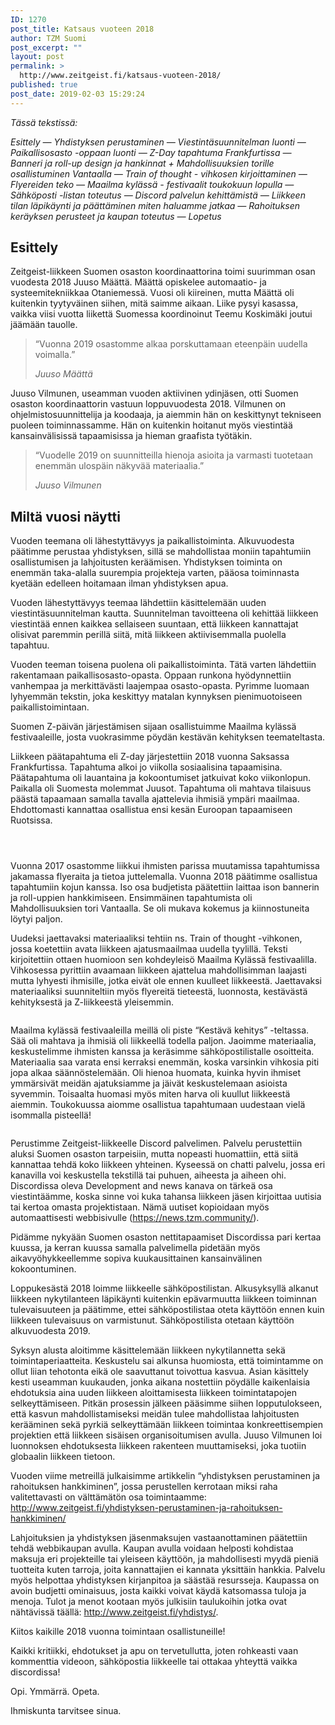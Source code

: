 ```yaml
---
ID: 1270
post_title: Katsaus vuoteen 2018
author: TZM Suomi
post_excerpt: ""
layout: post
permalink: >
  http://www.zeitgeist.fi/katsaus-vuoteen-2018/
published: true
post_date: 2019-02-03 15:29:24
---
```

<!-- wp:paragraph -->
<p><em>Tässä tekstissä: </em><br></p>
<!-- /wp:paragraph -->

<!-- wp:paragraph -->
<p><em>Esittely — Yhdistyksen perustaminen — Viestintäsuunnitelman luonti — Paikallisosasto -oppaan luonti — Z-Day tapahtuma Frankfurtissa — Banneri ja roll-up design ja hankinnat + Mahdollisuuksien torille osallistuminen Vantaalla — Train of thought - vihkosen kirjoittaminen — Flyereiden teko — Maailma kylässä - festivaalit toukokuun lopulla — Sähköposti -listan toteutus — Discord palvelun kehittämistä — Liikkeen tilan läpikäynti ja päättäminen miten haluamme jatkaa — Rahoituksen keräyksen perusteet ja kaupan toteutus — Lopetus</em></p>
<!-- /wp:paragraph -->

<!-- wp:heading -->
<h2>Esittely</h2>
<!-- /wp:heading -->

<!-- wp:paragraph -->
<p>Zeitgeist-liikkeen Suomen osaston koordinaattorina toimi suurimman osan vuodesta 2018 Juuso Määttä. Määttä opiskelee automaatio- ja systeemitekniikkaa Otaniemessä. Vuosi oli kiireinen, mutta Määttä oli kuitenkin tyytyväinen siihen, mitä saimme aikaan. Liike pysyi kasassa, vaikka viisi vuotta liikettä Suomessa koordinoinut Teemu Koskimäki joutui jäämään tauolle. <br></p>
<!-- /wp:paragraph -->

<!-- wp:quote -->
<blockquote class="wp-block-quote"><p>“Vuonna 2019 osastomme alkaa porskuttamaan eteenpäin uudella voimalla.” <br></p><cite>Juuso Määttä </cite></blockquote>
<!-- /wp:quote -->

<!-- wp:paragraph -->
<p>Juuso Vilmunen, useamman vuoden aktiivinen ydinjäsen, otti Suomen osaston koordinaattorin vastuun loppuvuodesta 2018. Vilmunen on ohjelmistosuunnittelija ja koodaaja, ja aiemmin hän on keskittynyt tekniseen puoleen toiminnassamme. Hän on kuitenkin hoitanut myös viestintää kansainvälisissä tapaamisissa ja hieman graafista työtäkin. <br></p>
<!-- /wp:paragraph -->

<!-- wp:quote -->
<blockquote class="wp-block-quote"><p>“Vuodelle 2019 on suunnitteilla hienoja asioita ja varmasti tuotetaan enemmän ulospäin näkyvää materiaalia.”<br></p><cite>Juuso Vilmunen </cite></blockquote>
<!-- /wp:quote -->

<!-- wp:heading -->
<h2>Miltä vuosi näytti</h2>
<!-- /wp:heading -->

<!-- wp:paragraph -->
<p>Vuoden teemana oli lähestyttävyys ja paikallistoiminta. Alkuvuodesta päätimme perustaa yhdistyksen, sillä se mahdollistaa moniin tapahtumiin osallistumisen ja lahjoitusten keräämisen. Yhdistyksen toiminta on enemmän taka-alalla suurempia projekteja varten, pääosa toiminnasta kyetään edelleen hoitamaan ilman yhdistyksen apua. <br></p>
<!-- /wp:paragraph -->

<!-- wp:paragraph -->
<p>Vuoden lähestyttävyys teemaa lähdettiin käsittelemään uuden viestintäsuunnitelman kautta. Suunnitelman tavoitteena oli kehittää liikkeen viestintää ennen kaikkea sellaiseen suuntaan, että liikkeen kannattajat olisivat paremmin perillä siitä, mitä liikkeen aktiivisemmalla puolella tapahtuu. <br></p>
<!-- /wp:paragraph -->

<!-- wp:paragraph -->
<p>Vuoden teeman toisena puolena oli paikallistoiminta. Tätä varten lähdettiin rakentamaan paikallisosasto-opasta. Oppaan runkona hyödynnettiin vanhempaa ja merkittävästi laajempaa osasto-opasta. Pyrimme luomaan lyhyemmän tekstin, joka keskittyy matalan kynnyksen pienimuotoiseen paikallistoimintaan.<br></p>
<!-- /wp:paragraph -->

<!-- wp:paragraph -->
<p>Suomen Z-päivän järjestämisen sijaan osallistuimme Maailma kylässä festivaaleille, josta vuokrasimme pöydän kestävän kehityksen teemateltasta. <br></p>
<!-- /wp:paragraph -->

<!-- wp:paragraph -->
<p>Liikkeen päätapahtuma eli Z-day järjestettiin 2018 vuonna Saksassa Frankfurtissa. Tapahtuma alkoi jo viikolla sosiaalisina tapaamisina. Päätapahtuma oli lauantaina ja kokoontumiset jatkuivat koko viikonlopun. Paikalla oli Suomesta molemmat Juusot. Tapahtuma oli mahtava tilaisuus päästä tapaamaan samalla tavalla ajattelevia ihmisiä ympäri maailmaa. Ehdottomasti kannattaa osallistua ensi kesän Euroopan tapaamiseen Ruotsissa.<br></p>
<!-- /wp:paragraph -->

<!-- wp:image {"id":1272} -->
<figure class="wp-block-image"><img src="https://i2.wp.com/www.zeitgeist.fi/wp-content/uploads/2019/02/zday_30742201_10157329986523082_8383969671543521280_o.jpg?fit=1024%2C509" alt="" class="wp-image-1272"/></figure>
<!-- /wp:image -->

<!-- wp:image {"id":1271} -->
<figure class="wp-block-image"><img src="https://i1.wp.com/www.zeitgeist.fi/wp-content/uploads/2019/02/zday2018_IMG_1938.jpg?fit=1024%2C646" alt="" class="wp-image-1271"/></figure>
<!-- /wp:image -->

<!-- wp:image {"id":1273} -->
<figure class="wp-block-image"><img src="https://i2.wp.com/www.zeitgeist.fi/wp-content/uploads/2019/02/zday2018_IMG_20180410_142356_341.jpg?fit=1024%2C768" alt="" class="wp-image-1273"/></figure>
<!-- /wp:image -->

<!-- wp:paragraph -->
<p>Vuonna 2017 osastomme liikkui ihmisten parissa muutamissa tapahtumissa jakamassa flyeraita ja tietoa juttelemalla. Vuonna 2018 päätimme osallistua tapahtumiin kojun kanssa. Iso osa budjetista päätettiin laittaa ison bannerin ja roll-uppien hankkimiseen. Ensimmäinen tapahtumista oli Mahdollisuuksien tori Vantaalla. Se oli mukava kokemus ja kiinnostuneita löytyi paljon. <br></p>
<!-- /wp:paragraph -->

<!-- wp:paragraph -->
<p>Uudeksi jaettavaksi materiaaliksi tehtiin ns. Train of thought -vihkonen, jossa koetettiin avata liikkeen ajatusmaailmaa uudella tyylillä. Teksti kirjoitettiin ottaen huomioon sen kohdeyleisö Maailma Kylässä festivaalilla. Vihkosessa pyrittiin avaamaan liikkeen ajattelua mahdollisimman laajasti mutta lyhyesti ihmisille, jotka eivät ole ennen kuulleet liikkeestä. Jaettavaksi materiaaliksi suunniteltiin myös flyereitä tieteestä, luonnosta, kestävästä kehityksestä ja Z-liikkeestä yleisemmin.<br></p>
<!-- /wp:paragraph -->

<!-- wp:image {"id":1274} -->
<figure class="wp-block-image"><img src="https://i2.wp.com/www.zeitgeist.fi/wp-content/uploads/2019/02/tot_IMG_20180509_114304.jpg?fit=768%2C1024" alt="" class="wp-image-1274"/></figure>
<!-- /wp:image -->

<!-- wp:paragraph -->
<p>Maailma kylässä festivaaleilla meillä oli piste “Kestävä kehitys” -teltassa. Sää oli mahtava ja ihmisiä oli liikkeellä todella paljon. Jaoimme materiaalia, keskustelimme ihmisten kanssa ja keräsimme sähköpostilistalle osoitteita. Materiaalia saa varata ensi kerraksi enemmän, koska varsinkin vihkosia piti jopa alkaa säännöstelemään. Oli hienoa huomata, kuinka hyvin ihmiset ymmärsivät meidän ajatuksiamme ja jäivät keskustelemaan asioista syvemmin. Toisaalta huomasi myös miten harva oli kuullut liikkeestä aiemmin. Toukokuussa aiomme osallistua tapahtumaan uudestaan vielä isommalla pisteellä! <br></p>
<!-- /wp:paragraph -->

<!-- wp:image {"id":1275} -->
<figure class="wp-block-image"><img src="https://i1.wp.com/www.zeitgeist.fi/wp-content/uploads/2019/02/maailma_IMG_20180526_110244.jpg?fit=1024%2C768" alt="" class="wp-image-1275"/></figure>
<!-- /wp:image -->

<!-- wp:paragraph -->
<p>Perustimme Zeitgeist-liikkeelle Discord palvelimen. Palvelu perustettiin aluksi Suomen osaston tarpeisiin, mutta nopeasti huomattiin, että siitä kannattaa tehdä koko liikkeen yhteinen. Kyseessä on chatti palvelu, jossa eri kanavilla voi keskustella tekstillä tai puhuen, aiheesta ja aiheen ohi. Discordissa oleva Development and news kanava on tärkeä osa viestintäämme, koska sinne voi kuka tahansa liikkeen jäsen kirjoittaa uutisia tai kertoa omasta projektistaan. Nämä uutiset kopioidaan myös automaattisesti webbisivulle (<a href="https://news.tzm.community/">https://news.tzm.community/</a>). <br></p>
<!-- /wp:paragraph -->

<!-- wp:paragraph -->
<p>Pidämme nykyään Suomen osaston nettitapaamiset Discordissa pari kertaa kuussa, ja kerran kuussa samalla palvelimella pidetään myös aikavyöhykkeellemme sopiva kuukausittainen kansainvälinen kokoontuminen. <br></p>
<!-- /wp:paragraph -->

<!-- wp:paragraph -->
<p>Loppukesästä 2018 loimme liikkeelle sähköpostilistan. Alkusyksyllä alkanut liikkeen nykytilanteen läpikäynti kuitenkin epävarmuutta liikkeen toiminnan tulevaisuuteen ja päätimme, ettei sähköpostilistaa oteta käyttöön ennen kuin liikkeen tulevaisuus on varmistunut. Sähköpostilista otetaan käyttöön alkuvuodesta 2019. <br></p>
<!-- /wp:paragraph -->

<!-- wp:paragraph -->
<p>Syksyn alusta aloitimme käsittelemään liikkeen nykytilannetta sekä toimintaperiaatteita. Keskustelu sai alkunsa huomiosta, että toimintamme on ollut liian tehotonta eikä ole saavuttanut toivottua kasvua. Asian käsittely kesti useamman kuukauden, jonka aikana nostettiin pöydälle kaikenlaisia ehdotuksia aina uuden liikkeen aloittamisesta liikkeen toimintatapojen selkeyttämiseen. Pitkän prosessin jälkeen pääsimme siihen lopputulokseen, että kasvun mahdollistamiseksi meidän tulee mahdollistaa lahjoitusten kerääminen sekä pyrkiä selkeyttämään liikkeen toimintaa konkreettisempien projektien että liikkeen sisäisen organisoitumisen avulla. Juuso Vilmunen loi luonnoksen ehdotuksesta liikkeen rakenteen muuttamiseksi, joka tuotiin globaalin liikkeen tietoon.<br></p>
<!-- /wp:paragraph -->

<!-- wp:paragraph -->
<p>Vuoden viime metreillä julkaisimme artikkelin “yhdistyksen perustaminen ja rahoituksen hankkiminen”, jossa perustellen kerrotaan miksi raha valitettavasti on välttämätön osa toimintaamme: <a href="http://www.zeitgeist.fi/yhdistyksen-perustaminen-ja-rahoituksen-hankkiminen/">http://www.zeitgeist.fi/yhdistyksen-perustaminen-ja-rahoituksen-hankkiminen/</a> <br></p>
<!-- /wp:paragraph -->

<!-- wp:paragraph -->
<p>Lahjoituksien ja yhdistyksen jäsenmaksujen vastaanottaminen päätettiin tehdä webbikaupan avulla. Kaupan avulla voidaan helposti kohdistaa maksuja eri projekteille tai yleiseen käyttöön, ja mahdollisesti myydä pieniä tuotteita kuten tarroja, joita kannattajien ei kannata yksittäin hankkia. Palvelu myös helpottaa yhdistyksen kirjanpitoa ja säästää resursseja. Kaupassa on avoin budjetti ominaisuus, josta kaikki voivat käydä katsomassa tuloja ja menoja. Tulot ja menot kootaan myös julkisiin taulukoihin jotka ovat nähtävissä täällä: <a href="http://www.zeitgeist.fi/yhdistys/">http://www.zeitgeist.fi/yhdistys/</a>. <br></p>
<!-- /wp:paragraph -->

<!-- wp:paragraph -->
<p>Kiitos kaikille 2018 vuonna toimintaan osallistuneille! <br></p>
<!-- /wp:paragraph -->

<!-- wp:paragraph -->
<p>Kaikki kritiikki, ehdotukset ja apu on tervetullutta, joten rohkeasti vaan kommenttia videoon, sähköpostia liikkeelle tai ottakaa yhteyttä vaikka discordissa! <br></p>
<!-- /wp:paragraph -->

<!-- wp:paragraph -->
<p>Opi. Ymmärrä. Opeta.<br></p>
<!-- /wp:paragraph -->

<!-- wp:paragraph -->
<p>Ihmiskunta tarvitsee sinua. <br></p>
<!-- /wp:paragraph -->